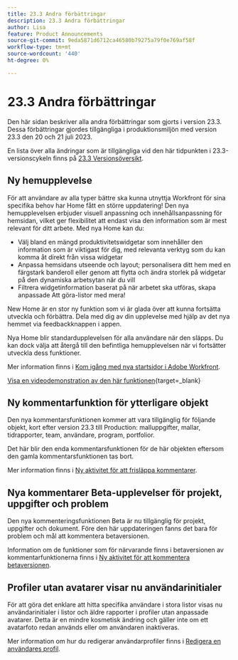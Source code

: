 ```yaml
---
title: 23.3 Andra förbättringar
description: 23.3 Andra förbättringar
author: Lisa
feature: Product Announcements
source-git-commit: 9eda5871d6712ca46580b79275a79f0e769af58f
workflow-type: tm+mt
source-wordcount: '440'
ht-degree: 0%

---
```


# 23.3 Andra förbättringar

Den här sidan beskriver alla andra förbättringar som gjorts i version 23.3. Dessa förbättringar gjordes tillgängliga i produktionsmiljön med version 23.3 den 20 och 21 juli 2023.

En lista över alla ändringar som är tillgängliga vid den här tidpunkten i 23.3-versionscykeln finns på [23.3 Versionsöversikt](/help/quicksilver/product-announcements/product-releases/23.3-release-activity/23-3-release-overview.md).

## Ny hemupplevelse

För att användare av alla typer bättre ska kunna utnyttja Workfront för sina specifika behov har Home fått en större uppdatering! Den nya hemupplevelsen erbjuder visuell anpassning och innehållsanpassning för hemsidan, vilket ger flexibilitet att endast visa den information som är mest relevant för ditt arbete. Med nya Home kan du:

* Välj bland en mängd produktivitetswidgetar som innehåller den information som är viktigast för dig, med relevanta verktyg som du kan komma åt direkt från vissa widgetar
* Anpassa hemsidans utseende och layout; personalisera ditt hem med en färgstark banderoll eller genom att flytta och ändra storlek på widgetar på den dynamiska arbetsytan när du vill
* Filtrera widgetinformation baserat på när arbetet ska utföras, skapa anpassade Att göra-listor med mera!

New Home är en stor ny funktion som vi är glada över att kunna fortsätta utveckla och förbättra. Dela med dig av din upplevelse med hjälp av det nya hemmet via feedbackknappen i appen.

Nya Home blir standardupplevelsen för alla användare när den släpps. Du kan dock välja att återgå till den befintliga hemupplevelsen när vi fortsätter utveckla dess funktioner.

Mer information finns i [Kom igång med nya startsidor i Adobe Workfront](/help/quicksilver/workfront-basics/using-home/new-home/get-started-with-new-home.md).

[Visa en videodemonstration av den här funktionen](https://video.tv.adobe.com/v/3420969/){target=_blank}

## Ny kommentarfunktion för ytterligare objekt

Den nya kommentarsfunktionen kommer att vara tillgänglig för följande objekt, kort efter version 23.3 till Production: malluppgifter, mallar, tidrapporter, team, användare, program, portfolior.

Det här blir den enda kommentarsfunktionen för de här objekten eftersom den gamla kommentarsfunktionen tas bort.

Mer information finns i [Ny aktivitet för att frisläppa kommentarer](/help/quicksilver/product-announcements/betas/new-commenting-experience-beta/new-commenting-beta-experience-release-activity.md).

## Nya kommentarer Beta-upplevelser för projekt, uppgifter och problem

Den nya kommenteringsfunktionen Beta är nu tillgänglig för projekt, uppgifter och dokument. Före den här uppdateringen fanns det bara för problem och mål att kommentera betaversionen.

Information om de funktioner som för närvarande finns i betaversionen av kommentarfunktionerna finns i [Ny aktivitet för att kommentera betaversionen](/help/quicksilver/product-announcements/betas/new-commenting-experience-beta/new-commenting-beta-experience-release-activity.md).

## Profiler utan avatarer visar nu användarinitialer

För att göra det enklare att hitta specifika användare i stora listor visas nu användarinitialer i listor och äldre rapporter i profiler utan anpassade avatarer. Detta är en mindre kosmetisk ändring och gäller inte om ett avatarfoto redan används eller om användaren inaktiveras.

Mer information om hur du redigerar användarprofiler finns i [Redigera en användares profil](/help/quicksilver/administration-and-setup/add-users/create-and-manage-users/edit-a-users-profile.md).
